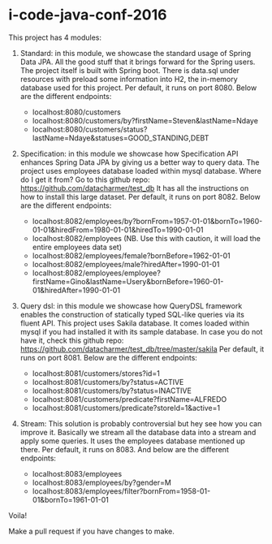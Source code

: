 # i-code-java-conf-2016

This project has 4 modules:

1. Standard: in this module, we showcase the standard usage of Spring Data JPA. All the good stuff that it brings forward for the Spring users.
   The project itself is built with Spring boot.
   There is data.sql under resources with preload some information into H2, the in-memory database used for this project.
   Per default, it runs on port 8080. Below are the different endpoints:
   * localhost:8080/customers
   * localhost:8080/customers/by?firstName=Steven&lastName=Ndaye
   * localhost:8080/customers/status?lastName=Ndaye&statuses=GOOD_STANDING,DEBT

2. Specification: in this module we showcase how Specification API enhances Spring Data JPA by giving us a better way to query data.
   The project uses employees database loaded within mysql database.
   Where do I get it from?
   Go to this github repo: https://github.com/datacharmer/test_db
   It has all the instructions on how to install this large dataset.
   Per default, it runs on port 8082. Below are the different endpoints:
   * localhost:8082/employees/by?bornFrom=1957-01-01&bornTo=1960-01-01&hiredFrom=1980-01-01&hiredTo=1990-01-01
   * localhost:8082/employees (NB. Use this with caution, it will load the entire employees data set)
   * localhost:8082/employees/female?bornBefore=1962-01-01
   * localhost:8082/employees/male?hiredAfter=1990-01-01
   * localhost:8082/employees/employee?firstName=Gino&lastName=Usery&bornBefore=1960-01-01&hiredAfter=1990-01-01

3. Query dsl: in this module we showcase how QueryDSL framework enables the construction of statically typed SQL-like queries via its fluent API.
   This project uses Sakila database. It comes loaded within mysql if you had installed it with its sample database.
   In case you do not have it, check this github repo: https://github.com/datacharmer/test_db/tree/master/sakila
   Per default, it runs on port 8081. Below are the different endpoints:
   * localhost:8081/customers/stores?id=1
   * localhost:8081/customers/by?status=ACTIVE
   * localhost:8081/customers/by?status=INACTIVE
   * localhost:8081/customers/predicate?firstName=ALFREDO
   * localhost:8081/customers/predicate?storeId=1&active=1

4. Stream: This solution is probably controversial but hey see how you can improve it.
   Basically we stream all the database data into a stream and apply some queries.
   It uses the employees database mentioned up there.
   Per default, it runs on 8083. And below are the different endpoints:
   * localhost:8083/employees
   * localhost:8083/employees/by?gender=M
   * localhost:8083/employees/filter?bornFrom=1958-01-01&bornTo=1961-01-01


Voila!

Make a pull request if you have changes to make.
